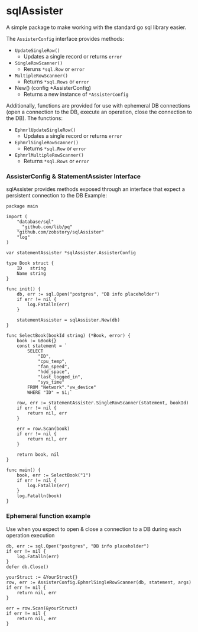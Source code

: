 # sqlAssister
A simple package to make working with the standard go sql library easier. 

The `AssisterConfig` interface provides methods:
- `UpdateSingleRow()`
  - Updates a single record or returns `error`
- `SingleRowScanner()`
  - Reruns `*sql.Row` or `error`
- `MultipleRowScanner()`
  - Returns `*sql.Rows` or `error`
- New() (config *AssisterConfig)
  - Returns a new instance of `*AssisterConfig`

Additionally, functions are provided for use with ephemeral DB connections (open a connection to the DB, execute an operation, close the connection to the DB).
The functions:
- `EphmrlUpdateSingleRow()`
  - Updates a single record or returns `error`
- `EphmrlSingleRowScanner()`
  - Returns `*sql.Row` or `error`
- `EphmrlMultipleRowScanner()`
  - Returns `*sql.Rows` or `error`

### AssisterConfig & StatementAssister Interface
sqlAssister provides methods exposed through an interface that expect a persistent connection to the DB
Example:
```
package main

import (
    "database/sql"
    _ "github.com/lib/pq"
    "github.com/zobstory/sqlAssister"
    "log"
)

var statementAssister *sqlAssister.AssisterConfig

type Book struct {
    ID   string
    Name string
}

func init() {
    db, err := sql.Open("postgres", "DB info placeholder")
    if err != nil {
        log.Fatalln(err)
    }

    statementAssister = sqlAssister.New(db)
}

func SelectBook(bookId string) (*Book, error) {
    book := &Book{}
    const statement = `
        SELECT
            "ID",
            "cpu_temp",
            "fan_speed",
            "hdd_space",
            "last_logged_in",
            "sys_time"
        FROM "Network"."vw_device"
        WHERE "ID" = $1;`

    row, err := statementAssister.SingleRowScanner(statement, bookId)
    if err != nil {
        return nil, err
    }

    err = row.Scan(book)
    if err != nil {
        return nil, err
    }

    return book, nil
}

func main() {
    book, err := SelectBook("1")
    if err != nil {
        log.Fatalln(err)
    }
    log.Fatalln(book)
}
```

### Ephemeral function example
Use when you expect to open & close a connection to a DB during each operation execution

```
db, err := sql.Open("postgres", "DB info placeholder")
if err != nil {
    log.Fatalln(err)
}
defer db.Close()

yourStruct := &YourStruct{}
row, err := AssisterConfig.EphmrlSingleRowScanner(db, statement, args)
if err != nil {
    return nil, err
}

err = row.Scan(&yourStruct)
if err != nil {
    return nil, err
}

```
